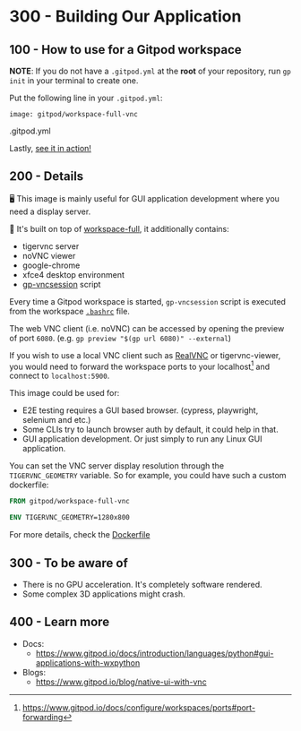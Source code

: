 # 300 - Building Our Application

## 100 - How to use for a Gitpod workspace

**NOTE**: If you do not have a ```.gitpod.yml``` at the **root** of your repository, run ```gp init``` in your terminal to create one.

Put the following line in your ```.gitpod.yml```:

```
image: gitpod/workspace-full-vnc
```
.gitpod.yml

Lastly, [see it in action!](https://www.gitpod.io/docs/introduction/learn-gitpod/gitpod-yaml#see-it-in-action)

## 200 - Details

🖥 This image is mainly useful for GUI application development where you need a display server.

🔋 It's built on top of [workspace-full](../), it additionally contains:

- tigervnc server
- noVNC viewer
- google-chrome
- xfce4 desktop environment
- [gp-vncsession](./gp-vncsession) script

Every time a Gitpod workspace is started, `gp-vncsession` script is executed from the workspace [`.bashrc`](./Dockerfile#L26) file.

The web VNC client (i.e. noVNC) can be accessed by opening the preview of port `6080`. (e.g. `gp preview "$(gp url 6080)" --external`)

If you wish to use a local VNC client such as [RealVNC](https://www.realvnc.com/en/connect/download/viewer/) or tigervnc-viewer, you would need to forward the workspace ports to your localhost[^1] and connect to `localhost:5900`.

This image could be used for:

- E2E testing requires a GUI based browser. (cypress, playwright, selenium and etc.)
- Some CLIs try to launch browser auth by default, it could help in that.
- GUI application development. Or just simply to run any Linux GUI application.

You can set the VNC server display resolution through the `TIGERVNC_GEOMETRY` variable. So for example, you could have such a custom dockerfile:

```dockerfile
FROM gitpod/workspace-full-vnc

ENV TIGERVNC_GEOMETRY=1280x800
```

For more details, check the [Dockerfile](./Dockerfile)

## 300 - To be aware of

- There is no GPU acceleration. It's completely software rendered.
- Some complex 3D applications might crash.

## 400 - Learn more

- Docs:
    - https://www.gitpod.io/docs/introduction/languages/python#gui-applications-with-wxpython
- Blogs:
    - https://www.gitpod.io/blog/native-ui-with-vnc

[^1]: https://www.gitpod.io/docs/configure/workspaces/ports#port-forwarding